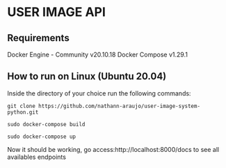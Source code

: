 # USER IMAGE API


## Requirements
Docker Engine - Community v20.10.18
Docker Compose v1.29.1

## How to run on Linux (Ubuntu 20.04)
Inside the directory of your choice run the following commands:

```
git clone https://github.com/nathann-araujo/user-image-system-python.git

sudo docker-compose build

sudo docker-compose up
```

Now it should be working, go access:http://localhost:8000/docs to see all availables endpoints
